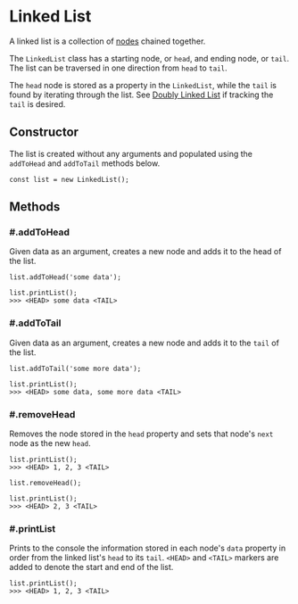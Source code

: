 # Linked List
A linked list is a collection of [nodes](../Node/ReadMe.md) chained together. 

The `LinkedList` class has a starting node, or `head`, and ending node, or `tail`. The list can be traversed in one direction from `head` to `tail`.

The `head` node is stored as a property in the `LinkedList`, while the `tail` is found by iterating through the list. See [Doubly Linked List](../DoublyLinkedList/ReadMe.md) if tracking the `tail` is desired.

## Constructor
The list is created without any arguments and populated using the `addToHead` and `addToTail` methods below.
```
const list = new LinkedList();
```

## Methods
### \#.addToHead
Given data as an argument, creates a new node and adds it to the head of the list. 
```
list.addToHead('some data');

list.printList();
>>> <HEAD> some data <TAIL>
```

### \#.addToTail
Given data as an argument, creates a new node and adds it to the `tail` of the list. 
```
list.addToTail('some more data');

list.printList();
>>> <HEAD> some data, some more data <TAIL>
```

### \#.removeHead
Removes the node stored in the `head` property and sets that node's `next` node as the new `head`.
```
list.printList();
>>> <HEAD> 1, 2, 3 <TAIL>

list.removeHead();

list.printList();
>>> <HEAD> 2, 3 <TAIL>
```

### \#.printList
Prints to the console the information stored in each node's `data` property in order from the linked list's `head` to its `tail`. `<HEAD>` and `<TAIL>` markers are added to denote the start and end of the list.
```
list.printList();
>>> <HEAD> 1, 2, 3 <TAIL>
```